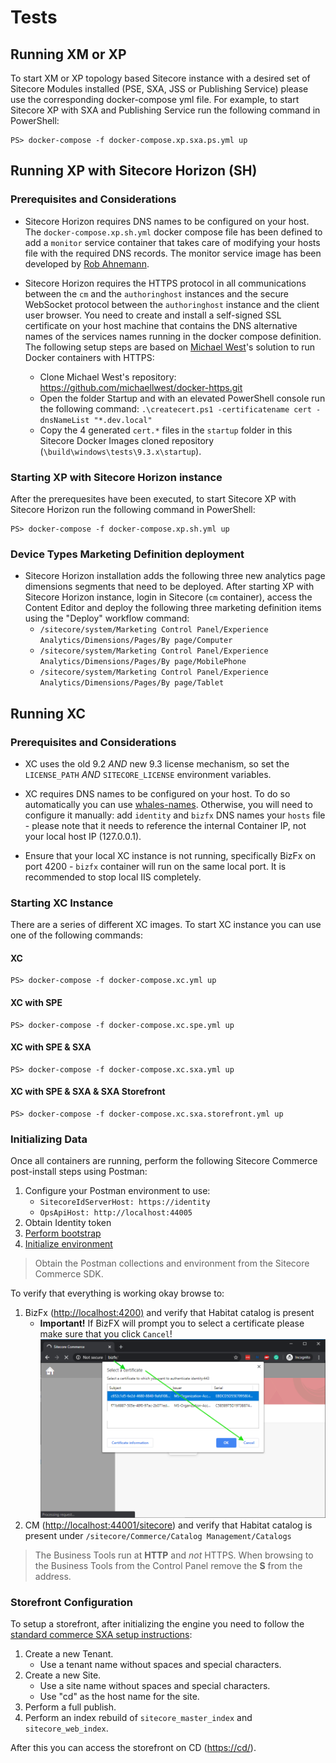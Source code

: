 # Tests

## Running XM or XP

To start XM or XP topology based Sitecore instance with a desired set of Sitecore Modules installed (PSE, SXA, JSS or Publishing Service) please use the corresponding docker-compose yml file. For example, to start Sitecore XP with SXA and Publishing Service run the following command in PowerShell:

```{.ps1}
PS> docker-compose -f docker-compose.xp.sxa.ps.yml up
```

## Running XP with Sitecore Horizon (SH)

### Prerequisites and Considerations

- Sitecore Horizon requires DNS names to be configured on your host. The `docker-compose.xp.sh.yml` docker compose file has been defined to add a `monitor` service container that takes care of modifying your hosts file with the required DNS records. The monitor service image has been developed by [Rob Ahnemann](http://rockpapersitecore.com/2020/01/maintain-your-hosts-file-with-a-docker-container/).

- Sitecore Horizon requires the HTTPS protocol in all communications between the `cm` and the `authoringhost` instances and the secure WebSocket protocol between the `authoringhost` instance and the client user browser. You need to create and install a self-signed SSL certificate on your host machine that contains the DNS alternative names of the services names running in the docker compose definition. The following setup steps are based on [Michael West](https://github.com/michaellwest/docker-https)'s solution to run Docker containers with HTTPS:
   - Clone Michael West's repository: https://github.com/michaellwest/docker-https.git
   - Open the folder Startup and with an elevated PowerShell console run the following command: `.\createcert.ps1 -certificatename cert -dnsNameList "*.dev.local"`
   - Copy the 4 generated `cert.*` files in the `startup` folder in this Sitecore Docker Images cloned repository (`\build\windows\tests\9.3.x\startup`).

### Starting XP with Sitecore Horizon instance

After the prerequesites have been executed, to start Sitecore XP with Sitecore Horizon run the following command in PowerShell:

```{.ps1}
PS> docker-compose -f docker-compose.xp.sh.yml up
```

### Device Types Marketing Definition deployment

- Sitecore Horizon installation adds the following three new analytics page dimensions segments that need to be deployed. After starting XP with Sitecore Horizon instance, login in Sitecore (`cm` container), access the Content Editor and deploy the following three marketing definition items using the "Deploy" workflow command:
   - `/sitecore/system/Marketing Control Panel/Experience Analytics/Dimensions/Pages/By page/Computer`
   - `/sitecore/system/Marketing Control Panel/Experience Analytics/Dimensions/Pages/By page/MobilePhone`
   - `/sitecore/system/Marketing Control Panel/Experience Analytics/Dimensions/Pages/By page/Tablet`

## Running XC

### Prerequisites and Considerations

- XC uses the old 9.2 *AND* new 9.3 license mechanism, so set the `LICENSE_PATH` *AND* `SITECORE_LICENSE` environment variables.

- XC requires DNS names to be configured on your host. To do so automatically you can use [whales-names](https://github.com/gregolsky/whales-names). Otherwise, you will need to configure it manually: add `identity` and `bizfx` DNS names your `hosts` file - please note that it needs to reference the internal Container IP, not your local host IP (127.0.0.1).

- Ensure that your local XC instance is not running, specifically BizFx on port 4200 - `bizfx` container will run on the same local port. It is recommended to stop local IIS completely.

### Starting XC Instance

There are a series of different XC images. To start XC instance you can use one of the following commands:

#### XC

```{.ps1}
PS> docker-compose -f docker-compose.xc.yml up
```

#### XC with SPE

```{.ps1}
PS> docker-compose -f docker-compose.xc.spe.yml up
```

#### XC with SPE & SXA

```{.ps1}
PS> docker-compose -f docker-compose.xc.sxa.yml up
```

#### XC with SPE & SXA & SXA Storefront

```{.ps1}
PS> docker-compose -f docker-compose.xc.sxa.storefront.yml up
```

### Initializing Data

Once all containers are running, perform the following Sitecore Commerce post-install steps using Postman:

1. Configure your Postman environment to use:
    - `SitecoreIdServerHost: https://identity`
    - `OpsApiHost: http://localhost:44005`
2. Obtain Identity token
3. [Perform bootstrap](https://doc.sitecore.com/developers/93/sitecore-experience-commerce/en/bootstrap-the-commerce-engine.html)
4. [Initialize environment](https://doc.sitecore.com/developers/93/sitecore-experience-commerce/en/clean-and-initialize-the-environment.html)

> Obtain the Postman collections and environment from the Sitecore Commerce SDK.

To verify that everything is working okay browse to:

1. BizFx (<http://localhost:4200)> and verify that Habitat catalog is present
   - **Important!** If BizFX will prompt you to select a certificate please make sure that you click `Cancel`!
   ![BizFx Certificate Prompt](./readme/BizFx-certificate-prompt.png)
2. CM (<http://localhost:44001/sitecore>) and verify that Habitat catalog is present under `/sitecore/Commerce/Catalog Management/Catalogs`

> The Business Tools run at **HTTP** and *not* HTTPS. When browsing to the Business Tools from the Control Panel remove the **S** from the address.

### Storefront Configuration

To setup a storefront, after initializing the engine you need to follow the [standard commerce SXA setup instructions](https://doc.sitecore.com/users/91/sitecore-experience-commerce/en/set-up-a-storefront-site.html):

1. Create a new Tenant.
   - Use a tenant name without spaces and special characters.
1. Create a new Site.
   - Use a site name without spaces and special characters.
   - Use "cd" as the host name for the site.
1. Perform a full publish.
1. Perform an index rebuild of `sitecore_master_index` and `sitecore_web_index`.

After this you can access the storefront on CD (<https://cd/>).
